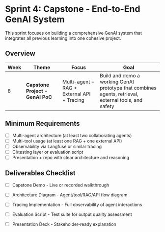 # Sprint 4: Capstone - End-to-End GenAI System

This sprint focuses on building a comprehensive GenAI system that integrates all previous learning into one cohesive project.

## Overview

| Week | Theme | Focus | Goal |
| --- | --- | --- | --- |
| 8 | **Capstone Project - GenAI PoC** | Multi-agent + RAG + External API + Tracing | Build and demo a working GenAI prototype that combines agents, retrieval, external tools, and safety |

## Minimum Requirements

- [ ] Multi-agent architecture (at least two collaborating agents)
- [ ] Multi-tool usage (at least one RAG + one external API)
- [ ] Observability via Langfuse or similar tracing
- [ ] CI/testing layer or evaluation script
- [ ] Presentation + repo with clear architecture and reasoning

## Deliverables Checklist

- [ ] Capstone Demo - Live or recorded walkthrough
- [ ] Architecture Diagram - Agent/tool/RAG/API flow diagram
- [ ] Tracing Implementation - Full observability of agent interactions
- [ ] Evaluation Script - Test suite for output quality assessment
- [ ] Presentation Deck - Stakeholder-ready explanation

